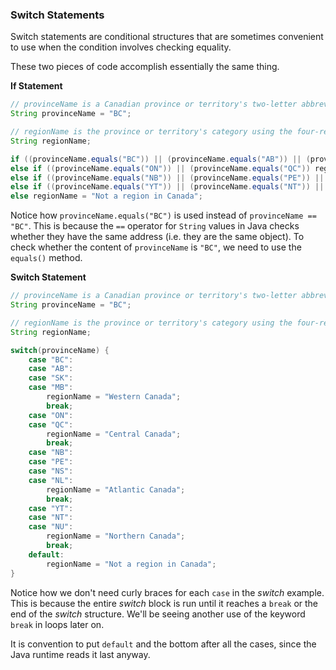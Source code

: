 ### Switch Statements

Switch statements are conditional structures that are sometimes convenient to use when the condition involves checking equality.

These two pieces of code accomplish essentially the same thing. 

**If Statement**
```java
// provinceName is a Canadian province or territory's two-letter abbreviation
String provinceName = "BC";

// regionName is the province or territory's category using the four-region model
String regionName;

if ((provinceName.equals("BC")) || (provinceName.equals("AB")) || (provinceName.equals("SK")) || (provinceName.equals("MB"))) regionName = "Western Canada";
else if ((provinceName.equals("ON")) || (provinceName.equals("QC")) regionName = "Central Canada";
else if ((provinceName.equals("NB")) || (provinceName.equals("PE")) || (provinceName.equals("NS")) || (provinceName.equals("NL"))) regionName = "Atlantic Canada";
else if ((provinceName.equals("YT")) || (provinceName.equals("NT")) || (provinceName.equals("NU"))) regionName = "Northern Canada";
else regionName = "Not a region in Canada";
```
Notice how `provinceName.equals("BC")` is used instead of `provinceName == "BC"`. This is because the `==` operator for `String` values in Java checks whether they have the same address (i.e. they are the same object). To check whether the content of `provinceName` is `"BC"`, we need to use the `equals()` method.

**Switch Statement**
```java
// provinceName is a Canadian province or territory's two-letter abbreviation
String provinceName = "BC";

// regionName is the province or territory's category using the four-region model
String regionName;

switch(provinceName) {
    case "BC":
    case "AB":
    case "SK":
    case "MB":
        regionName = "Western Canada";
        break;
    case "ON":
    case "QC":
        regionName = "Central Canada";
        break;
    case "NB":
    case "PE":
    case "NS":
    case "NL":
        regionName = "Atlantic Canada";
        break; 
    case "YT":
    case "NT":
    case "NU":
        regionName = "Northern Canada";
        break;
    default:
        regionName = "Not a region in Canada";
}
```

Notice how we don't need curly braces for each `case` in the *switch* example. This is because the entire *switch* block is run until it reaches a `break` or the end of the *switch* structure. We'll be seeing another use of the keyword `break` in loops later on.

It is convention to put `default` and the bottom after all the cases, since the Java runtime reads it last anyway.
